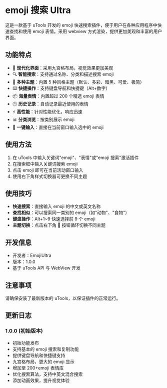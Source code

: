 # emoji 搜索 Ultra

这是一款基于 uTools 开发的 emoji 快速搜索插件，便于用户在各种应用程序中快速查找和使用 emoji 表情。采用 webview 方式渲染，提供更加美观和丰富的用户界面。

## 功能特点

- 📱 **现代化界面**：采用九宫格布局，视觉效果更加美观
- 🔍 **智能搜索**：支持通过名称、分类和描述搜索 emoji
- 🎨 **多种主题**：内置 5 种风格主题（默认、多彩、暗黑、可爱、极简）
- ⌨️ **快捷操作**：支持键盘导航和快捷键（Alt+数字）
- 📦 **海量表情**：内置超过 200 个精选 emoji 表情
- 🕒 **历史记录**：自动记录最近使用的表情
- ⚡ **高性能**：针对性能优化，响应迅速
- 📊 **分类浏览**：按类别展示 emoji
- 💨 **一键输入**：直接在当前窗口输入选中的 emoji

## 使用方法

1. 在 uTools 中输入关键词"emoji"、"表情"或"emoji 搜索"激活插件
2. 在搜索框中输入关键词搜索 emoji
3. 点击 emoji 即可在当前活动窗口输入
4. 使用右下角样式切换器可更换不同主题

## 使用技巧

- **快速搜索**：直接输入 emoji 的中文或英文名称
- **查找相似**：可以搜索同一类别的 emoji（如"动物"、"食物"）
- **键盘操作**：Alt+1~9 快速选择前 9 个 emoji
- **主题切换**：点击右下角 🎨 按钮循环切换不同主题

## 开发信息

- 开发者：EmojiUltra
- 版本：1.0.0
- 基于 uTools API 与 WebView 开发

## 注意事项

请确保安装了最新版本的 uTools，以保证插件的正常运行。

## 更新日志

### 1.0.0 (初始版本)

- 初始功能发布
- 支持基本的 emoji 搜索和复制功能
- 提供键盘导航和快捷键支持
- 九宫格布局，更大的 emoji 显示
- 增加至 200+emoji 表情库
- 优化搜索算法，支持中英文混合搜索
- 添加动画效果，提升视觉体验
